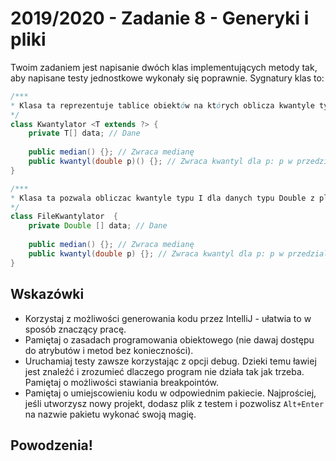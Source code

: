 # 2019/2020 - Zadanie 8 - Generyki i pliki

Twoim zadaniem jest napisanie dwóch klas implementujących metody tak, 
aby napisane testy jednostkowe wykonały się poprawnie. Sygnatury klas to:

```java
/***
* Klasa ta reprezentuje tablice obiektów na których oblicza kwantyle typu I
*/
class Kwantylator <T extends ?> {
    private T[] data; // Dane 
    
    public median() {}; // Zwraca medianę
    public kwantyl(double p)() {}; // Zwraca kwantyl dla p: p w przedziale [0,1]
}
```

```java
/***
* Klasa ta pozwala obliczac kwantyle typu I dla danych typu Double z pliku
*/
class FileKwantylator  {
    private Double [] data; // Dane 
    
    public median() {}; // Zwraca medianę
    public kwantyl(double p) {}; // Zwraca kwantyl dla p: p w przedziale [0,1]
}
```

## Wskazówki
- Korzystaj z możliwości generowania kodu przez IntelliJ - ułatwia 
to w sposób znaczący pracę. 
- Pamiętaj o zasadach programowania obiektowego (nie dawaj dostępu do atrybutów i metod bez konieczności).
- Uruchamiaj testy zawsze korzystając z opcji debug. 
Dzieki temu ławiej jest znaleźć i zrozumieć dlaczego program nie działa tak jak trzeba.
Pamiętaj o możliwości stawiania breakpointów.
- Pamiętaj o umiejscowieniu kodu w odpowiednim pakiecie. 
Najprościej, jeśli utworzysz nowy projekt, dodasz plik z testem i pozwolisz `Alt+Enter` 
na nazwie pakietu wykonać swoją magię.


## Powodzenia!
